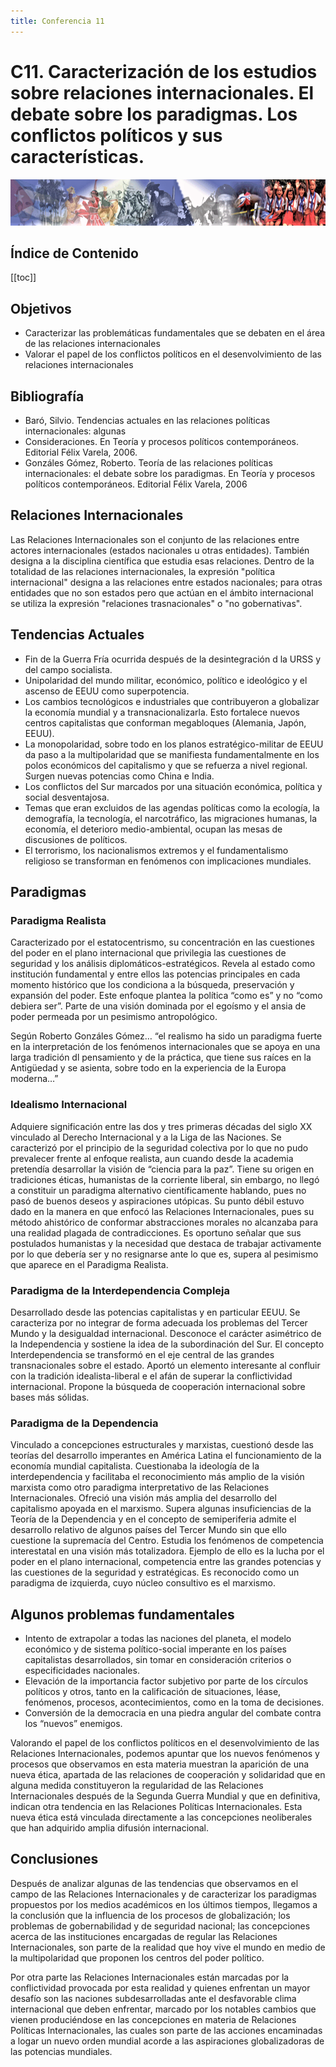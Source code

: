 ```yaml
---
title: Conferencia 11
---
```


# C11. Caracterización de los estudios sobre relaciones internacionales. El debate sobre los paradigmas. Los conflictos políticos y sus características.

![ma](/materiales-internos/10-1.png)

## Índice de Contenido

[[toc]]

## Objetivos

- Caracterizar las problemáticas fundamentales que se debaten en el área de las relaciones internacionales
- Valorar el papel de los conflictos políticos en el desenvolvimiento de las relaciones internacionales

## Bibliografía
- Baró, Silvio. Tendencias actuales en las relaciones políticas internacionales: algunas     
- Consideraciones. En Teoría y procesos políticos contemporáneos. Editorial   Félix Varela, 2006.
- Gonzáles Gómez, Roberto. Teoría de las relaciones políticas internacionales: el debate sobre los paradigmas. En Teoría y procesos políticos contemporáneos. Editorial Félix Varela, 2006

## Relaciones Internacionales

Las Relaciones Internacionales son  el conjunto de las relaciones entre actores internacionales 
(estados nacionales u otras entidades). También designa a la disciplina científica que estudia esas relaciones. 
Dentro de la totalidad de las relaciones internacionales, la expresión "política internacional" designa a 
las relaciones entre estados nacionales; para otras entidades que no son estados pero que actúan en el ámbito
internacional se utiliza la expresión "relaciones trasnacionales" o "no gobernativas".

## Tendencias Actuales

- Fin de la Guerra Fría ocurrida después de la desintegración d la URSS y del campo socialista.       
- Unipolaridad del mundo militar, económico, político e ideológico y el ascenso de EEUU como superpotencia.
- Los cambios tecnológicos e industriales que contribuyeron a globalizar la economía mundial y a transnacionalizarla. 
Esto fortalece nuevos centros capitalistas que conforman megabloques (Alemania, Japón, EEUU).
- La monopolaridad, sobre todo en los planos estratégico-militar de EEUU da paso a la multipolaridad que 
se manifiesta fundamentalmente en los polos económicos del capitalismo y que se refuerza a nivel regional. 
Surgen nuevas potencias como China e India.
- Los conflictos del Sur marcados por una situación económica, política y social desventajosa.
- Temas que eran excluidos de las agendas políticas como la ecología, la demografía, la tecnología, 
el narcotráfico, las migraciones humanas, la economía, el deterioro medio-ambiental, ocupan las mesas de discusiones de políticos.
- El terrorismo, los nacionalismos extremos y el fundamentalismo religioso se transforman en fenómenos con implicaciones mundiales.

## Paradigmas

### Paradigma Realista

Caracterizado por el estatocentrismo, su concentración en las cuestiones del poder en el plano internacional
que privilegia las cuestiones de seguridad y los análisis diplomáticos-estratégicos. Revela al estado como institución
fundamental y entre ellos las potencias principales en cada momento histórico que los condiciona a la búsqueda,
preservación y expansión del poder. Este enfoque plantea la política  “como es” y no “como debiera ser”. Parte de
una visión dominada por el egoísmo y el ansia de poder permeada por  un pesimismo antropológico.

Según Roberto Gonzáles Gómez… “el realismo ha sido un paradigma fuerte en la interpretación de los fenómenos 
internacionales que se apoya en una larga tradición dl pensamiento y de la práctica, que tiene sus raíces en la 
Antigüedad y se asienta, sobre todo en la experiencia de la Europa moderna…”

### Idealismo Internacional

Adquiere significación entre las dos y tres primeras décadas del siglo XX vinculado al Derecho Internacional 
y a la Liga de las Naciones. Se caracterizó por el principio de la seguridad colectiva por lo que no pudo 
prevalecer frente al enfoque realista, aun cuando desde la academia pretendía desarrollar la visión de 
“ciencia para la paz”. Tiene su origen en tradiciones éticas, humanistas de la corriente liberal, sin embargo,
no llegó  a constituir un paradigma alternativo científicamente hablando, pues no pasó de buenos deseos y aspiraciones
utópicas. Su punto débil estuvo dado en la manera en que enfocó las Relaciones Internacionales, pues su método ahistórico
de conformar abstracciones morales no alcanzaba para una realidad plagada de contradicciones. Es oportuno señalar que sus 
postulados humanistas y la necesidad que destaca  de trabajar activamente por lo que debería ser y no resignarse ante lo que 
es, supera al pesimismo que aparece en el Paradigma Realista.

### Paradigma de la Interdependencia Compleja

Desarrollado desde las potencias capitalistas y en particular EEUU. Se caracteriza por no integrar
de forma adecuada los problemas del Tercer Mundo y la desigualdad internacional. Desconoce el carácter asimétrico 
de la Independencia y sostiene la idea de la subordinación del Sur. El concepto Interdependencia se transformó en 
el eje central de las grandes transnacionales sobre el estado. Aportó un elemento interesante al confluir con la
tradición idealista-liberal  e el afán de superar la conflictividad internacional. Propone la búsqueda de cooperación
internacional sobre bases más sólidas.

### Paradigma de la Dependencia

Vinculado a concepciones estructurales y marxistas, cuestionó desde las teorías del
desarrollo imperantes en América Latina el funcionamiento  de la economía mundial capitalista.
Cuestionaba la ideología de la interdependencia y facilitaba el reconocimiento más amplio de la visión
marxista como otro paradigma interpretativo de las Relaciones Internacionales. Ofreció una visión más amplia 
del desarrollo del capitalismo apoyada en el marxismo. Supera algunas insuficiencias de la Teoría de la Dependencia 
y en el concepto de semiperiferia admite el desarrollo relativo de algunos países del Tercer Mundo sin que ello
cuestione la supremacía del Centro. Estudia los fenómenos de competencia interestatal en una visión más totalizadora.
Ejemplo de ello es la lucha por el poder en el plano internacional, competencia entre las grandes potencias y 
las cuestiones de la seguridad y estratégicas. Es reconocido como un paradigma de izquierda, cuyo núcleo consultivo
es el marxismo.

## Algunos problemas fundamentales

- Intento de extrapolar a todas las naciones del planeta, el modelo económico y de sistema político-social 
imperante en los países capitalistas desarrollados, sin tomar en consideración criterios o especificidades nacionales.
- Elevación de la importancia factor subjetivo por parte de los círculos políticos y otros, tanto 
en la calificación de situaciones, léase, fenómenos, procesos, acontecimientos, como en la toma de decisiones.
- Conversión de la democracia en una piedra angular del combate contra los “nuevos” enemigos.

Valorando el papel de los conflictos políticos en el desenvolvimiento de las Relaciones Internacionales,
podemos apuntar que los nuevos fenómenos y procesos que observamos en esta materia muestran la aparición
de una nueva ética, apartada de las relaciones de cooperación y solidaridad que en alguna medida constituyeron
la regularidad de las Relaciones Internacionales después de la Segunda Guerra Mundial y que en definitiva,
indican otra tendencia en las Relaciones Políticas Internacionales. Esta nueva ética está vinculada directamente
a las concepciones neoliberales que han adquirido amplia difusión internacional.

## Conclusiones

Después de analizar algunas de las tendencias que observamos en el campo de las Relaciones Internacionales y 
de caracterizar los paradigmas propuestos por los medios académicos en los últimos tiempos, llegamos a la conclusión 
que la influencia de los procesos de globalización; los problemas de gobernabilidad y de seguridad nacional;
las concepciones acerca de las instituciones encargadas de regular las Relaciones Internacionales, son parte de
la realidad que hoy vive el mundo en medio de la multipolaridad que proponen los centros del poder político. 

Por otra parte las Relaciones Internacionales están marcadas por la conflictividad provocada por esta realidad 
y quienes enfrentan un mayor desafío son las naciones subdesarrolladas ante el desfavorable clima internacional 
que deben enfrentar, marcado por los notables cambios que vienen produciéndose en las concepciones en materia de 
Relaciones Políticas Internacionales, las cuales son parte de las acciones encaminadas a logar un nuevo orden mundial
acorde a las aspiraciones globalizadoras de las potencias mundiales.

